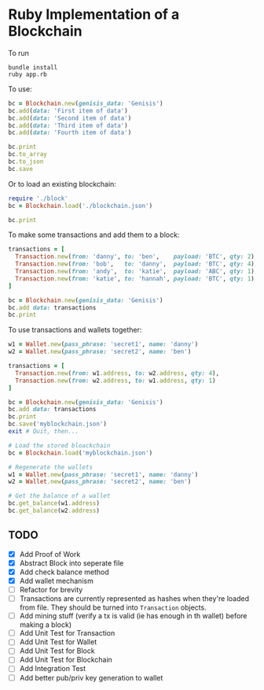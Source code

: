 # Ruby Implementation of a Blockchain

To run

```shell
bundle install
ruby app.rb
```

To use:

```ruby
bc = Blockchain.new(genisis_data: 'Genisis')
bc.add(data: 'First item of data')
bc.add(data: 'Second item of data')
bc.add(data: 'Third item of data')
bc.add(data: 'Fourth item of data')

bc.print
bc.to_array
bc.to_json
bc.save
```

Or to load an existing blockchain:

```ruby
require './block'
bc = Blockchain.load('./blockchain.json')

bc.print
```

To make some transactions and add them to a block:

```ruby
transactions = [
  Transaction.new(from: 'danny', to: 'ben',    payload: 'BTC', qty: 2),
  Transaction.new(from: 'bob',   to: 'danny',  payload: 'BTC', qty: 4),
  Transaction.new(from: 'andy',  to: 'katie',  payload: 'ABC', qty: 1),
  Transaction.new(from: 'katie', to: 'hannah', payload: 'BTC', qty: 1),
]

bc = Blockchain.new(genisis_data: 'Genisis')
bc.add data: transactions
bc.print
```

To use transactions and wallets together:

```ruby
w1 = Wallet.new(pass_phrase: 'secret1', name: 'danny')
w2 = Wallet.new(pass_phrase: 'secret2', name: 'ben')

transactions = [
  Transaction.new(from: w1.address, to: w2.address, qty: 4),
  Transaction.new(from: w2.address, to: w1.address, qty: 1)
]

bc = Blockchain.new(genisis_data: 'Genisis')
bc.add data: transactions
bc.print
bc.save('myblockchain.json')
exit # Quit, then...

# Load the stored bloackchain
bc = Blockchain.load('myblockchain.json')

# Regenerate the wallets
w1 = Wallet.new(pass_phrase: 'secret1', name: 'danny')
w2 = Wallet.new(pass_phrase: 'secret2', name: 'ben')

# Get the balance of a wallet
bc.get_balance(w1.address)
bc.get_balance(w2.address)
```

## TODO

- [X] Add Proof of Work
- [X] Abstract Block into seperate file
- [X] Add check balance method
- [X] Add wallet mechanism
- [ ] Refactor for brevity
- [ ] Transactions are currently represented as hashes when they're loaded from file. They should be turned into `Transaction` objects.
- [ ] Add mining stuff (verify a tx is valid (ie has enough in th wallet) before making a block)
- [ ] Add Unit Test for Transaction
- [ ] Add Unit Test for Wallet
- [ ] Add Unit Test for Block
- [ ] Add Unit Test for Blockchain
- [ ] Add Integration Test
- [ ] Add better pub/priv key generation to wallet
